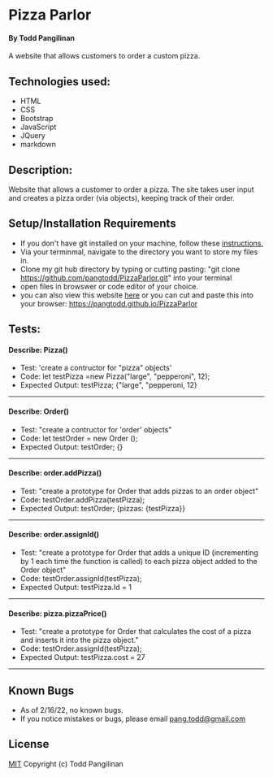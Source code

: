# Pizza Parlor

#### By Todd Pangilinan

A website that allows customers to order a custom pizza.

## Technologies used:

* HTML
* CSS
* Bootstrap
* JavaScript
* JQuery
* markdown

## Description:
 Website that  allows a customer to order a pizza. The site takes user input and creates a pizza order (via objects), keeping track of their order.


## Setup/Installation Requirements

* If you don't have git installed on your machine, follow these [instructions.](https://www.learnhowtoprogram.com/introduction-to-programming/getting-started-with-intro-to-programming/git-and-github)
* Via your terminmal, navigate to the directory you want to store my files in.
* Clone my git hub directory by typing or cutting pasting: "git clone https://github.com/pangtodd/PizzaParlor.git" into your terminal
* open files in browswer or code editor of your choice.
* you can also view this website [here](https://github.com/pangtodd/PizzaParlor.git) or you can cut and paste this into your browser: https://pangtodd.github.io/PizzaParlor

## Tests:

#### Describe: Pizza()

- Test: 'create a contructor for "pizza" objects'
- Code: let testPizza =new Pizza("large", "pepperoni", 12);
- Expected Output: testPizza; {"large", "pepperoni, 12}
---

#### Describe: Order()
- Test: "create a contructor for 'order' objects"
- Code: let testOrder = new Order ();
- Expected Output: testOrder; {}
---

#### Describe: order.addPizza()
- Test: "create a prototype for Order that adds pizzas to an order object"
- Code: testOrder.addPizza(testPizza);
- Expected Output: testOrder; {pizzas: {testPizza}}
---

#### Describe: order.assignId()
- Test: "create a prototype for Order that adds a unique ID (incrementing by 1 each time the function is called) to each pizza object added to the Order object"
- Code: testOrder.assignId(testPizza);
- Expected Output: testPizza.Id = 1
---

#### Describe: pizza.pizzaPrice()
- Test: "create a prototype for Order that calculates the cost of a pizza and inserts it into the pizza object."
- Code: testOrder.assignId(testPizza);
- Expected Output: testPizza.cost = 27 
---


## Known Bugs

* As of 2/16/22, no known bugs.
* If you notice mistakes or bugs, please email pang.todd@gmail.com

## License

[MIT](https://opensource.org/licenses/MIT)
Copyright (c) Todd Pangilinan 